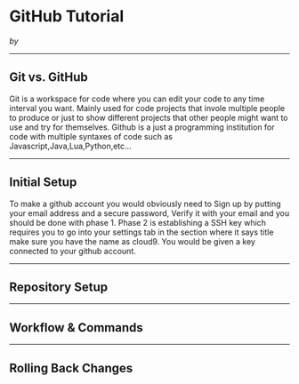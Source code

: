 # GitHub Tutorial

_by <GillespieSeshimey>_

---
## Git vs. GitHub
Git is a workspace for code where you can edit your code to any time interval you want. Mainly used for code projects that invole multiple people to produce or just to show different projects that other people might want to use and try for themselves.
Github is a just a programming institution for code with multiple syntaxes of code such as Javascript,Java,Lua,Python,etc...


---
## Initial Setup
To make a github account you would obviously need to Sign up by putting your email address and a secure password, Verify it with your email and you should be done with phase 1. Phase 2 is establishing a SSH key which requires you to go into your settings tab in the section where it says title make sure you have the name as cloud9. You would be given a key connected to your github account.


---
## Repository Setup



---
## Workflow & Commands



---
## Rolling Back Changes